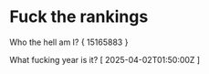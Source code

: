 # Fuck the rankings

Who the hell am I?
{ 15165883 }

What fucking year is it?
[ 2025-04-02T01:50:00Z ]
